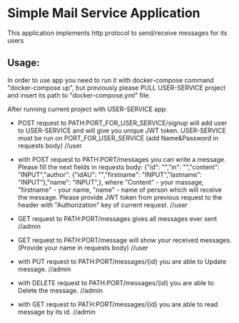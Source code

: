 # Simple Mail Service Application

This application implements http protocol to send/receive messages for its users

## Usage:
In order to use app you need to run it with docker-compose command "docker-compose up", but previously please PULL USER-SERVICE project and insert its path to "docker-compose.yml" file.

After running current project with USER-SERVICE app:
* POST request to PATH:PORT_FOR_USER_SERVICE/signup will add user to USER-SERVICE and will give you unique JWT token. USER-SERVICE must be run on PORT_FOR_USER_SERVICE (add Name&Password in requests body) //user

* with POST request to PATH:PORT/messages you can write a message. Please fill the next fields in requests body: {"id": "","in": "","content": "INPUT","author": {"idAU": "","firstname": "INPUT","lastname": "INPUT"},"name": "INPUT",},
where "Content" - your massage, "firstname" - your name, "name" - name of person which will receive the message. Please provide JWT token from previous request to the header with "Authorization" key of current request. //user

* GET request to PATH:PORT/messages gives all messages ever sent //admin

* GET request to PATH:PORT/message will show your received messages. (Provide your name in requests body) //user

* with PUT request to PATH:PORT/messages/{id} you are able to Update message. //admin

* with DELETE request to PATH:PORT/messages/{id} you are able to Delete the message. //admin

* with GET request to PATH:PORT/messages/{id} you are able to read message by its id. //admin

                                                                                                                                         